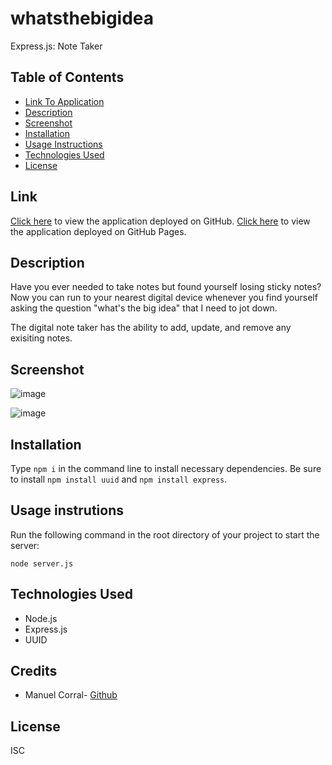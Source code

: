 # whatsthebigidea
Express.js: Note Taker

## Table of Contents

* [Link To Application](#link)
* [Description](#description)
* [Screenshot](#screenshot)
* [Installation](#installation)
* [Usage Instructions](#usage-instructions)
* [Technologies Used](#technologies-used)
* [License](#license)

## Link  

[Click here]([https://github.com/ecinematic/whatsthebigidea]) to view the application deployed on GitHub. 
[Click here]([https://ecinematic.github.io/whatsthebigidea/]) to view the application deployed on GitHub Pages.   

## Description  

Have you ever needed to take notes but found yourself losing sticky notes? Now you can run to your nearest digital device whenever you find yourself asking the question "what's the big idea" that I need to jot down.

The digital note taker has the ability to add, update, and remove any exisiting notes.

## Screenshot  

![image](https://user-images.githubusercontent.com/40043251/230490798-ae43a47c-952b-4dfa-9aed-739cdbef9d2a.png)

![image](https://user-images.githubusercontent.com/40043251/230490825-ac5eee23-e118-4642-a7b7-45b20f3035dd.png)


## Installation
   
Type `npm i` in the command line to install necessary dependencies. 
Be sure to install `npm install uuid` and `npm install express`.
  

## Usage instrutions

Run the following command in the root directory of your project to start the server:
  
`node server.js`

## Technologies Used    

* Node.js
* Express.js
* UUID


## Credits

* Manuel Corral- [Github](https://github.com/ecinematic) 

## License

ISC

